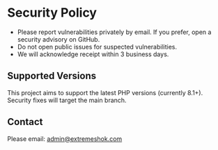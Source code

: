 # Security Policy

- Please report vulnerabilities privately by email. If you prefer, open a security advisory on GitHub.
- Do not open public issues for suspected vulnerabilities.
- We will acknowledge receipt within 3 business days.

## Supported Versions

This project aims to support the latest PHP versions (currently 8.1+). Security fixes will target the main branch.

## Contact

Please email: admin@extremeshok.com
